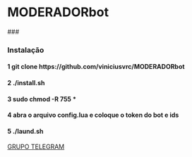 # MODERADORbot

###<h3>Instalação</h3>
<h4>1 git clone https://github.com/viniciusvrc/MODERADORbot</h4>
<h4>2 ./install.sh</h4>
<h4>3 sudo chmod -R 755 *</h4>
<h4>4 abra o arquivo config.lua e coloque o token do bot e ids</h4>
<h4>5 ./laund.sh</h4>

[GRUPO TELEGRAM]([https://t.me/Oficinadebots)

